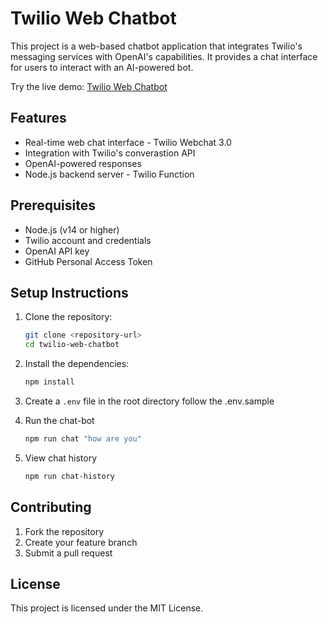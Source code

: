 # Twilio Web Chatbot

This project is a web-based chatbot application that integrates Twilio's messaging services with OpenAI's capabilities. It provides a chat interface for users to interact with an AI-powered bot.

Try the live demo: [Twilio Web Chatbot](https://trung-t-nguyen.github.io/ttng/)

## Features

- Real-time web chat interface - Twilio Webchat 3.0
- Integration with Twilio's converastion API
- OpenAI-powered responses
- Node.js backend server - Twilio Function

## Prerequisites

- Node.js (v14 or higher)
- Twilio account and credentials
- OpenAI API key
- GitHub Personal Access Token

## Setup Instructions

1. Clone the repository:
   ```bash
   git clone <repository-url>
   cd twilio-web-chatbot
   ```

2. Install the dependencies:
   ```bash
   npm install
   ```

3. Create a `.env` file in the root directory follow the .env.sample

4. Run the chat-bot 
   ```bash
   npm run chat "how are you"
   ```
5. View chat history 
   ```bash
   npm run chat-history
   ```

## Contributing

1. Fork the repository
2. Create your feature branch
3. Submit a pull request

## License

This project is licensed under the MIT License.